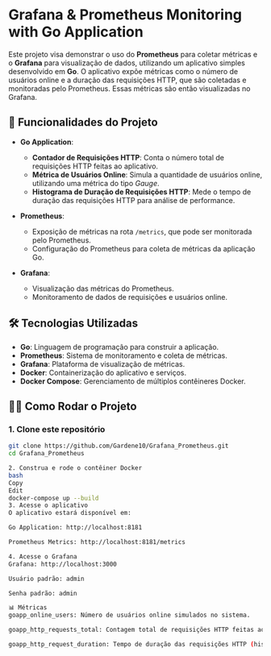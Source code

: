 # Grafana & Prometheus Monitoring with Go Application

Este projeto visa demonstrar o uso do **Prometheus** para coletar métricas e o **Grafana** para visualização de dados, utilizando um aplicativo simples desenvolvido em **Go**. O aplicativo expõe métricas como o número de usuários online e a duração das requisições HTTP, que são coletadas e monitoradas pelo Prometheus. Essas métricas são então visualizadas no Grafana.

## 🚀 Funcionalidades do Projeto

- **Go Application**:
  - **Contador de Requisições HTTP**: Conta o número total de requisições HTTP feitas ao aplicativo.
  - **Métrica de Usuários Online**: Simula a quantidade de usuários online, utilizando uma métrica do tipo *Gauge*.
  - **Histograma de Duração de Requisições HTTP**: Mede o tempo de duração das requisições HTTP para análise de performance.
  
- **Prometheus**:
  - Exposição de métricas na rota `/metrics`, que pode ser monitorada pelo Prometheus.
  - Configuração do Prometheus para coleta de métricas da aplicação Go.

- **Grafana**:
  - Visualização das métricas do Prometheus.
  - Monitoramento de dados de requisições e usuários online.
  
## 🛠️ Tecnologias Utilizadas

- **Go**: Linguagem de programação para construir a aplicação.
- **Prometheus**: Sistema de monitoramento e coleta de métricas.
- **Grafana**: Plataforma de visualização de métricas.
- **Docker**: Containerização do aplicativo e serviços.
- **Docker Compose**: Gerenciamento de múltiplos contêineres Docker.

## 🧑‍💻 Como Rodar o Projeto

### 1. Clone este repositório
```bash
git clone https://github.com/Gardene10/Grafana_Prometheus.git
cd Grafana_Prometheus

2. Construa e rode o contêiner Docker
bash
Copy
Edit
docker-compose up --build
3. Acesse o aplicativo
O aplicativo estará disponível em:

Go Application: http://localhost:8181

Prometheus Metrics: http://localhost:8181/metrics

4. Acesse o Grafana
Grafana: http://localhost:3000

Usuário padrão: admin

Senha padrão: admin

📊 Métricas
goapp_online_users: Número de usuários online simulados no sistema.

goapp_http_requests_total: Contagem total de requisições HTTP feitas ao servidor.

goapp_http_request_duration: Tempo de duração das requisições HTTP (histograma).

